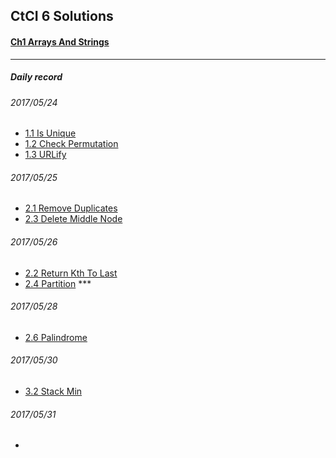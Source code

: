 ## CtCI 6 Solutions


#### [Ch1 Arrays And Strings](./src/Ch1_ArraysAndStrings)








---
##### Daily record

###### 2017/05/24
  * [1.1 Is Unique](./src/Ch1_ArraysAndStrings/_1_IsUnique)
  * [1.2 Check Permutation](./src/Ch1_ArraysAndStrings/_2_CheckPermutation)
  * [1.3 URLify](./src/Ch1_ArraysAndStrings/_3_URLify)
  
###### 2017/05/25
  * [2.1 Remove Duplicates](./src/Ch2_LinkedList/_1_RemoveDuplicates)
  * [2.3 Delete Middle Node](./src/Ch2_LinkedList/_3_DeleteMiddleNode)
  
###### 2017/05/26
  * [2.2 Return Kth To Last](./src/Ch2_LinkedList/_2_ReturnKthToLast)
  * [2.4 Partition](./src/Ch2_LinkedList/_4_Partition) ***

###### 2017/05/28
  * [2.6 Palindrome](.src/Ch2_LinkedList/_6_Palindrome)

###### 2017/05/30
  * [3.2 Stack Min](.src/Ch3_StackAndQueue/_2_StackMin)
  
###### 2017/05/31
  * []()